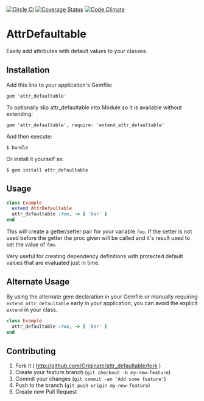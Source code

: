 [![Circle CI](https://circleci.com/gh/Originate/attr_defaultable.svg?style=shield)](https://circleci.com/gh/Originate/attr_defaultable)
[![Coverage Status](https://coveralls.io/repos/Originate/attr_defaultable/badge.svg?branch=master&service=github)](https://coveralls.io/github/Originate/attr_defaultable?branch=master)
[![Code Climate](https://codeclimate.com/github/Originate/attr_defaultable/badges/gpa.svg)](https://codeclimate.com/github/Originate/attr_defaultable)

# AttrDefaultable

Easily add attributes with default values to your classes.

## Installation

Add this line to your application's Gemfile:

    gem 'attr_defaultable'

To optionally slip attr_defaultable into Module so it is available without extending:

    gem 'attr_defaultable', require: 'extend_attr_defaultable'

And then execute:

    $ bundle

Or install it yourself as:

    $ gem install attr_defaultable

## Usage

```ruby
class Example
  extend AttrDefaultable
  attr_defaultable :foo, -> { 'bar' }
end
```

This will create a getter/setter pair for your variable `foo`. If the setter is not used before the getter
the proc given will be called and it's result used to set the value of `foo`.

Very useful for creating dependency definitions with protected default values that are evaluated just in time.

## Alternate Usage

By using the alternate gem declaration in your Gemfile or manually
requiring `extend_attr_defaultable` early in your application, you can avoid the explicit `extend`
in your class.

```ruby
class Example
  attr_defaultable :foo, -> { 'bar' }
end
```


## Contributing

1. Fork it ( http://github.com/Originate/attr_defaultable/fork )
2. Create your feature branch (`git checkout -b my-new-feature`)
3. Commit your changes (`git commit -am 'Add some feature'`)
4. Push to the branch (`git push origin my-new-feature`)
5. Create new Pull Request
